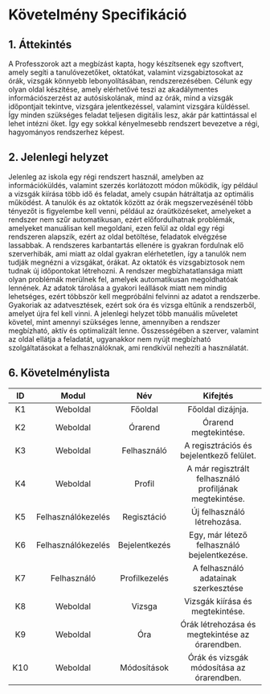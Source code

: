 # Követelmény Specifikáció
## 1. Áttekintés
A Professzorok azt a megbízást kapta, hogy készítsenek egy szoftvert, amely segíti a tanulóvezetőket, oktatókat, valamint vizsgabiztosokat az órák, vizsgák könnyebb lebonyolításában, rendszerezésében. Célunk egy olyan oldal készítése, amely elérhetővé teszi az akadálymentes információszerzést az autósiskolának, mind az órák, mind a vizsgák időpontjait tekintve, vizsgára jelentkezéssel, valamint vizsgára küldéssel. Így minden szükséges feladat teljesen digitális lesz, akár pár kattintással el lehet intézni őket. Így egy sokkal kényelmesebb rendszert bevezetve a régi, hagyományos rendszerhez képest. 

## 2. Jelenlegi helyzet 
Jelenleg az iskola egy régi rendszert használ, amelyben az információküldés, valamint szerzés korlátozott módon működik, így például a vizsgák kiírása több idő és feladat, amely csupán hátráltatja az optimális működést. A tanulók és az oktatók között az órák megszervezésénél több tényezőt is figyelembe kell venni, például az óraütközéseket, amelyeket a rendszer nem szűr automatikusan, ezért előfordulhatnak problémák, amelyeket manuálisan kell megoldani, ezen felül az oldal egy régi rendszeren alapszik, ezért az oldal betöltése, feladatok elvégzése lassabbak. A rendszeres karbantartás ellenére is gyakran fordulnak elő szerverhibák, ami miatt az oldal gyakran elérhetetlen, így a tanulók nem tudják megnézni a vizsgákat, órákat. Az oktatók és vizsgabiztosok nem tudnak új időpontokat létrehozni. A rendszer megbízhatatlansága miatt olyan problémák merülnek fel, amelyek automatikusan megoldhatóak lennének. Az adatok tárolása a gyakori leállások miatt nem mindig lehetséges, ezért többször kell megpróbálni felvinni az adatot a rendszerbe. Gyakoriak az adatvesztések, ezért sok óra és vizsga eltűnik a rendszerből, amelyet újra fel kell vinni. A jelenlegi helyzet több manuális műveletet követel, mint amennyi szükséges lenne, amennyiben a rendszer megbízható, aktív és optimalizált lenne. Összességében a szerver, valamint az oldal ellátja a feladatát, ugyanakkor nem nyújt megbízható szolgáltatásokat a felhasználóknak, ami rendkívül nehezíti a használatát.

 ## 6. Követelménylista
 | ID | Modul | Név | Kifejtés|
 | :---: | :---: | :---: | :---: |
 | K1 | Weboldal | Főoldal | Főoldal dizájnja.|
 | K2 | Weboldal | Órarend | Órarend megtekintése. |
 | K3 | Weboldal | Felhasználó | A regisztrációs és bejelentkező felület. |
 | K4 | Weboldal | Profil | A már regisztrált felhasználó profiljának megtekintése. |
 | K5 | Felhasználókezelés | Regisztáció | Új felhasználó létrehozása. |
 | K6 | Felhasználókezelés | Bejelentkezés | Egy, már létező felhasználó bejelentkezése. |
 | K7 | Felhasználó | Profilkezelés | A felhasználó adatainak szerkesztése |
 | K8 | Weboldal | Vizsga | Vizsgák kiírása és megtekintése. |
 | K9 | Weboldal | Óra | Órák létrehozása és megtekintése az órarendben. |
 | K10 | Weboldal | Módosítások | Órák és vizsgák módosítása az órarendben. |